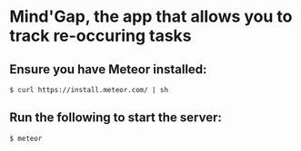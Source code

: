 # Mind'Gap, the app that allows you to track re-occuring tasks

## Ensure you have Meteor installed:

    $ curl https://install.meteor.com/ | sh   

## Run the following to start the server:

    $ meteor
